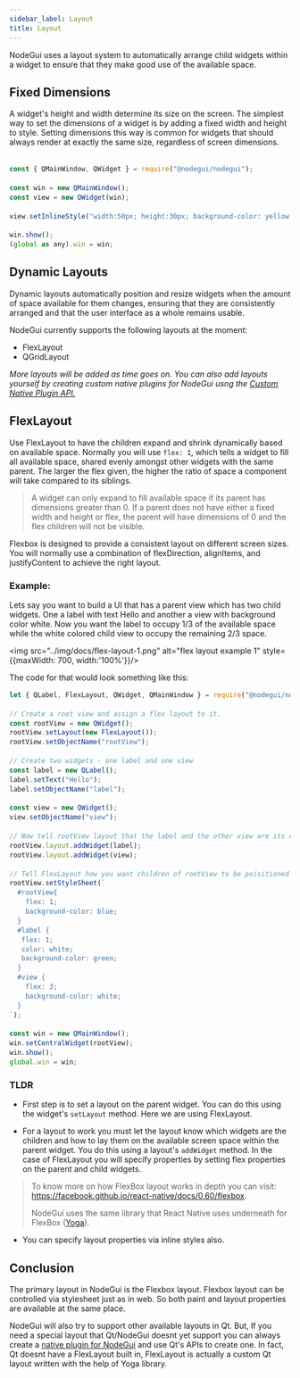 ```yaml
---
sidebar_label: Layout
title: Layout
---
```


NodeGui uses a layout system to automatically arrange child widgets within a widget to ensure that they make good use of the available space.

## Fixed Dimensions

A widget's height and width determine its size on the screen. The simplest way to set the dimensions of a widget is by adding a fixed width and height to style. Setting dimensions this way is common for widgets that should always render at exactly the same size, regardless of screen dimensions.

```javascript

const { QMainWindow, QWidget } = require("@nodegui/nodegui");

const win = new QMainWindow();
const view = new QWidget(win);

view.setInlineStyle("width:50px; height:30px; background-color: yellow;");

win.show();
(global as any).win = win;

```

## Dynamic Layouts

Dynamic layouts automatically position and resize widgets when the amount of space available for them changes, ensuring that they are consistently arranged and that the user interface as a whole remains usable.

NodeGui currently supports the following layouts at the moment:

- FlexLayout
- QGridLayout

_More layouts will be added as time goes on. You can also add layouts yourself by creating custom native plugins for NodeGui usng the [Custom Native Plugin API.](custom-nodegui-native-plugin.md)_

## FlexLayout

Use FlexLayout to have the children expand and shrink dynamically based on available space. Normally you will use `flex: 1`, which tells a widget to fill all available space, shared evenly amongst other widgets with the same parent. The larger the flex given, the higher the ratio of space a component will take compared to its siblings.

> A widget can only expand to fill available space if its parent has dimensions greater than 0. If a parent does not have either a fixed width and height or flex, the parent will have dimensions of 0 and the flex children will not be visible.

Flexbox is designed to provide a consistent layout on different screen sizes. You will normally use a combination of flexDirection, alignItems, and justifyContent to achieve the right layout.

### Example:

Lets say you want to build a UI that has a parent view which has two child widgets. One a label with text Hello and another a view with background color white. Now you want the label to occupy 1/3 of the available space while the white colored child view to occupy the remaining 2/3 space.

<img src="../img/docs/flex-layout-1.png" alt="flex layout example 1" style={{maxWidth: 700, width:'100%'}}/>

The code for that would look something like this:

```javascript
let { QLabel, FlexLayout, QWidget, QMainWindow } = require("@nodegui/nodegui");

// Create a root view and assign a flex layout to it.
const rootView = new QWidget();
rootView.setLayout(new FlexLayout());
rootView.setObjectName("rootView");

// Create two widgets - one label and one view
const label = new QLabel();
label.setText("Hello");
label.setObjectName("label");

const view = new QWidget();
view.setObjectName("view");

// Now tell rootView layout that the label and the other view are its children
rootView.layout.addWidget(label);
rootView.layout.addWidget(view);

// Tell FlexLayout how you want children of rootView to be poisitioned
rootView.setStyleSheet(`
  #rootView{
    flex: 1;
    background-color: blue;
  }
  #label {
   flex: 1;
   color: white;
   background-color: green;
  }
  #view {
    flex: 3;
    background-color: white;
  }
`);

const win = new QMainWindow();
win.setCentralWidget(rootView);
win.show();
global.win = win;
```

### TLDR

- First step is to set a layout on the parent widget. You can do this using the widget's `setLayout` method. Here we are using FlexLayout.

- For a layout to work you must let the layout know which widgets are the children and how to lay them on the available screen space within the parent widget. You do this using a layout's `addWidget` method. In the case of FlexLayout you will specify properties by setting flex properties on the parent and child widgets.

> To know more on how FlexBox layout works in depth you can visit: https://facebook.github.io/react-native/docs/0.60/flexbox.
>
> NodeGui uses the same library that React Native uses underneath for FlexBox ([Yoga](https://github.com/facebook/yoga)).

- You can specify layout properties via inline styles also.

## Conclusion

The primary layout in NodeGui is the Flexbox layout. Flexbox layout can be controlled via stylesheet just as in web. So both paint and layout properties are available at the same place.

NodeGui will also try to support other available layouts in Qt. But, If you need a special layout that Qt/NodeGui doesnt yet support you can always create a [native plugin for NodeGui](custom-nodegui-native-plugin.md) and use Qt's APIs to create one. In fact, Qt doesnt have a FlexLayout built in, FlexLayout is actually a custom Qt layout written with the help of Yoga library.
